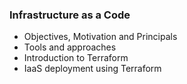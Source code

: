### Infrastructure as a Code

* Objectives, Motivation and Principals
* Tools and approaches
* Introduction to Terraform
* IaaS deployment using Terraform



